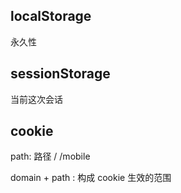 ## localStorage
永久性


## sessionStorage
当前这次会话

## cookie


path: 路径
/
/mobile

domain + path : 构成 cookie 生效的范围
